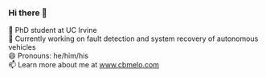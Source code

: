 ### Hi there 👋

:school: PhD student at UC Irvine  
🔭 Currently working on fault detection and system recovery of autonomous vehicles  
😄 Pronouns: he/him/his  
📫 Learn more about me at www.cbmelo.com
